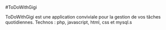 #ToDoWithGigi

ToDoWithGigi est une application conviviale pour la gestion de vos tâches quotidiennes.
Technos : php, javascript, html, css et mysql.s